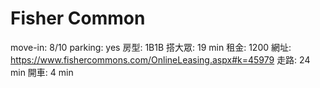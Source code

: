 # Fisher Common

move-in: 8/10
parking: yes
房型: 1B1B
搭大眾: 19 min
租金: 1200
網址: https://www.fishercommons.com/OnlineLeasing.aspx#k=45979
走路: 24 min
開車: 4 min